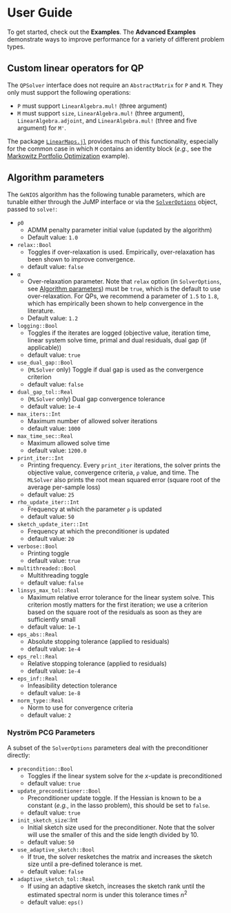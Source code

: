 # User Guide

To get started, check out the **Examples**.
The **Advanced Examples** demonstrate ways to improve performance for a
variety of different problem types.

## Custom linear operators for QP
The `QPSolver` interface does not require an `AbstractMatrix` for `P` and `M`.
They only must support the following operations:

- `P` must support `LinearAlgebra.mul!` (three argument)
- `M` must support `size`, `LinearAlgebra.mul!` (three argument), `LinearAlgebra.adjoint`, and `LinearAlgebra.mul!` (three and five argument) for `M'`. 

The package [`LinearMaps.jl`](https://github.com/JuliaLinearAlgebra/LinearMaps.jl) provides
much of this functionality, especially for the common case in which `M` contains
an identity block (_e.g._, see the [Markowitz Portfolio Optimization](@ref)
example).

## Algorithm parameters
The `GeNIOS` algorithm has the following tunable parameters, which are tunable
either through the JuMP interface or via the [`SolverOptions`](@ref) object,
passed to `solve!`:

- `ρ0`
    - ADMM penalty parameter initial value (updated by the algorithm)
    - Default value: `1.0`
- `relax::Bool` 
    - Toggles if over-relaxation is used. Empirically, over-relaxation has been
    shown to improve convergence.
    - default value: `false`
- `α`
    - Over-relaxation parameter. Note that `relax` option (in `SolverOptions`, see [Algorithm parameters](@ref)) must be `true`, which is the default to use over-relaxation. For QPs, we recommend a parameter of `1.5` to `1.8`, which has empirically been shown to help convergence in the literature.
    - Default value: `1.2`
- `logging::Bool` 
    - Toggles if the iterates are logged (objective value, iteration time, linear system solve time, primal and dual residuals, dual gap (if applicable))
    - default value: `true`
- `use_dual_gap::Bool` 
    - (`MLSolver` only) Toggle if dual gap is used as the convergence criterion
    - default value: `false`
- `dual_gap_tol::Real` 
    - (`MLSolver` only) Dual gap convergence tolerance
    - default value: `1e-4`
- `max_iters::Int` 
    - Maximum number of allowed solver iterations
    - default value: `1000`
- `max_time_sec::Real` 
    - Maximum allowed solve time
    - default value: `1200.0`
- `print_iter::Int` 
    - Printing frequency. Every `print_iter` iterations, the solver prints the objective value, convergence criteria, `ρ` value, and time. The `MLSolver` also prints the root mean squared error (square root of the average per-sample loss)
    - default value: `25`
- `rho_update_iter::Int` 
    - Frequency at which the parameter `ρ` is updated
    - default value: `50`
- `sketch_update_iter::Int` 
    - Frequency at which the preconditioner is updated
    - default value: `20`
- `verbose::Bool` 
    - Printing toggle
    - default value: `true`
- `multithreaded::Bool` 
    - Multithreading toggle
    - default value: `false`
- `linsys_max_tol::Real` 
    - Maximum relative error tolerance for the linear system solve. This criterion mostly matters for the first iteration; we use a criterion based on the square root of the residuals as soon as they are sufficiently small
    - default value: `1e-1`
- `eps_abs::Real` 
    - Absolute stopping tolerance (applied to residuals)
    - default value: `1e-4`
- `eps_rel::Real` 
    - Relative stopping tolerance (applied to residuals)
    - default value: `1e-4`
- `eps_inf::Real` 
    - Infeasibility detection tolerance
    - default value: `1e-8`
- `norm_type::Real` 
    - Norm to use for convergence criteria
    - default value: `2`

### Nyström PCG Parameters
A subset of the `SolverOptions` parameters deal with the preconditioner directly:

- `precondition::Bool` 
    - Toggles if the linear system solve for the $x$-update is preconditioned
    - default value: `true`
- `update_preconditioner::Bool` 
    - Preconditioner update toggle. If the Hessian is known to be a constant (_e.g._, in the lasso problem), this should be set to `false`.
    - default value: `true`
- `init_sketch_size`::Int
    - Initial sketch size used for the preconditioner. Note that the solver will use the smaller of this and the side length divided by 10.
    - default value: `50`
- `use_adaptive_sketch::Bool`
    - If true, the solver resketches the matrix and increases the sketch size until a pre-defined tolerance is met.
    - default value: `false`
- `adaptive_sketch_tol::Real`
    - If using an adaptive sketch, increases the sketch rank until the estimated spectral norm is under this tolerance times $n^2$
    - default value: `eps()`

